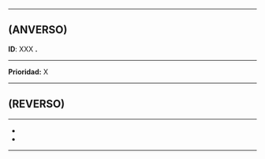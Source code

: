 ------------------
## (ANVERSO)
**ID**: XXX **.**

----------------------------


**Prioridad:** X

-----------------------
## (REVERSO)
------------------------
*
*
----------------------
